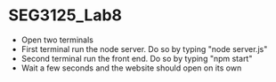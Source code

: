 # SEG3125_Lab8

- Open two terminals
- First terminal run the node server. Do so by typing "node server.js"
- Second terminal run the front end. Do so by typing "npm start"
- Wait a few seconds and the website should open on its own